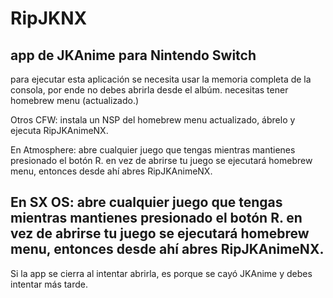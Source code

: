 # RipJKNX
app de JKAnime para Nintendo Switch
----------------------------------------
para ejecutar esta aplicación se necesita usar la memoria completa de la consola, por ende no debes abrirla desde el albúm. necesitas tener homebrew menu (actualizado.)

Otros CFW: instala un NSP del homebrew menu actualizado, ábrelo y ejecuta RipJKAnimeNX.

En Atmosphere: abre cualquier juego que tengas mientras mantienes presionado el botón R. en vez de abrirse tu juego se ejecutará homebrew menu, entonces desde ahí abres RipJKAnimeNX.

En SX OS: abre cualquier juego que tengas mientras mantienes presionado el botón R. en vez de abrirse tu juego se ejecutará homebrew menu, entonces desde ahí abres RipJKAnimeNX.
----------------------------------------
Si la app se cierra al intentar abrirla, es porque se cayó JKAnime y debes intentar más tarde.